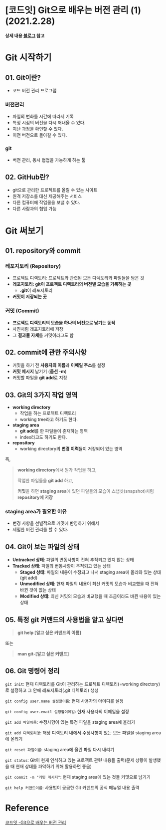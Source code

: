 # [코드잇] Git으로 배우는 버전 관리 (1) (2021.2.28)



**상세 내용 [블로그](https://greedysiru.tistory.com/242?category=860703) 참고**



# Git 시작하기

## 01. Git이란?

* 코드 버전 관리 프로그램



### 버전관리

* 파일의 변화를 시간에 따라서 기록
* 특정 시점의 버전을 다시 꺼내올 수 있다.
* 지난 과정을 확인할 수 있다.
* 이전 버전으로 돌아갈 수 있다.



### git

* 버전 관리, 동시 협업을 가능하게 하는 툴



## 02. GitHub란?

* git으로 관리한 프로젝트를 올릴 수 있는 사이트
* 원격 저장소를 대신 제공해주는 서비스
* 다른 컴퓨터에 작업물을 보낼 수 있다.
* 다른 사람과의 협업 가능



# Git 써보기

## 01. repository와 commit

### 레포지토리 (Repository)

* 프로젝트 디렉토리: 프로젝트와 관련된 모든 디렉토리와 파일들을 담은 것
* **레포지토리: git이 프로젝트 디렉토리의 버전별 모습을 기록하는 곳**
  * **.git**이 레포지토리
* **커밋이 저장되는 곳**



### 커밋 (Commit)

* **프로젝트 디렉토리의 모습을 하나의 버전으로 남기는 동작**
* 사진처럼 레포지토리에 저장
* 그 **결과물 자체**를 커밋이라고도 함



## 02. commit에 관한 주의사항

* 커밋을 하기 전 **사용자의 이름**과 **이메일 주소**를 설정
* **커밋 메시지** 남기기 (**옵션 -m**)
* 커밋할 파일을 **git add**로 지정



## 03. Git의 3가지 작업 영역

* **working directory**
  * 작업을 하는 프로젝트 디렉토리
  * working tree라고 하기도 한다.
* **staging area**
  * **git add**를 한 파일들이 존재하는 영역
  * index라고도 하기도 한다.
* **repository**
  * working directory의 **변경 이력**들이 저장되어 있는 영역

즉,

> **working directory**에서 뭔가 작업을 하고,
>
> 작업한 파일들을 **git add** 하고,
>
> **커밋**을 하면 **staging area**에 있던 파일들의 모습이 스냅샷(snapshot)처럼 **repository에 저장**



### staging area가 필요한 이유

* 변경 사항을 선별적으로 커밋에 반영하기 위해서
* 세밀한 버전 관리를 할 수 있다.



## 04. Git이 보는 파일의 상태

* **Untracked 상태**: 파일의 변동사항이 전혀 추적되고 있지 않는 상태
* **Tracked 상태**: 파일의 변동사항이 추적되고 있는 상태
  * **Staged 상태**: 파일의 내용이 수정되고 나서 staging area에 올라와 있는 상태(git add)
  * **Unmodified 상태**: 현재 파일의 내용이 최신 커밋의 모습과 비교했을 때 전혀 바뀐 것이 없는 상태
  * **Modified 상태**: 최신 커밋의 모습과 비교했을 때 조금이라도 바뀐 내용이 있는 상태



## 05. 특정 git 커맨드의 사용법을 알고 싶다면

> **git help [알고 싶은 커맨드의 이름]**

또는

> **man git-[알고 싶은 커맨드]**



## 06. Git 명령어 정리

`git init`: 현재 디렉토리를 Git이 관리하는 프로젝트 디렉토리(=working directory)로 설정하고 그 안에 레포지토리(.git 디렉토리) 생성

`git config user.name 설정할이름`: 현재 사용자의 아이디를 설정

`git config user.email 설정할이메일`: 현재 사용자의 이메일을 설정

`git add 파일이름`: 수정사항이 있는 특정 파일을 staging area에 올리기

`git add 디렉토리명`: 해당 디렉토리 내에서 수정사항이 있는 모든 파일을 staging area에 올리기

`git reset 파일이름`: staging area에 올린 파일 다시 내리기

`git status`: Git이 현재 인식하고 있는 프로젝트 관련 내용들 출력(문제 상황이 발생했을 때 현재 상태를 파악하기 위해 활용하면 좋음)

`git commit -m "커밋 메시지"`: 현재 staging area에 있는 것들 커밋으로 남기기

`git help 커맨드이름`: 사용법이 궁금한 Git 커맨드의 공식 메뉴얼 내용 출력

# Reference

[코드잇 -Git으로 배우는 버전 관리](https://www.codeit.kr/courses/version-control-with-git)

